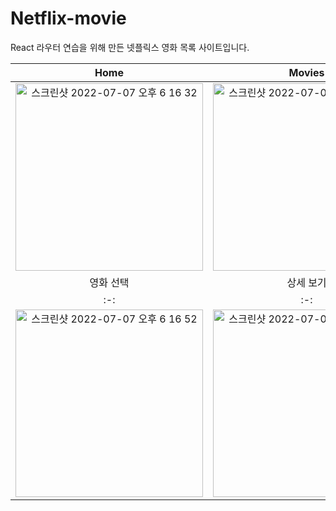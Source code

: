 # Netflix-movie

React 라우터 연습을 위해 만든 넷플릭스 영화 목록 사이트입니다.

|Home|Movies|
|:-:|:-:|
|<img width="300" alt="스크린샷 2022-07-07 오후 6 16 32" src="https://user-images.githubusercontent.com/88651937/177800765-0a8303b5-8d11-487c-a2d5-b598854f3ab6.png">|<img width="300" alt="스크린샷 2022-07-07 오후 6 16 38" src="https://user-images.githubusercontent.com/88651937/177800798-fb89a393-cb6a-4124-b116-3fef86d7ac73.png">|
|영화 선택|상세 보기|
|:-:|:-:|
<img width="300" alt="스크린샷 2022-07-07 오후 6 16 52" src="https://user-images.githubusercontent.com/88651937/177800804-9320c801-ae93-42b9-841a-84514ba96634.png">|<img width="300" alt="스크린샷 2022-07-07 오후 6 16 56" src="https://user-images.githubusercontent.com/88651937/177800809-3080e337-0c55-4633-a7a0-f3d8aed3d8f2.png">|
